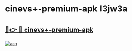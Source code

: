 # cinevs+-premium-apk !3jw3a

# <h2><a href="https://7gw25v.esa.edu.pl?title=cinevs+-premium-apk&ref=3jw3a">🔗👉 🔴 cinevs+-premium-apk</a></h2>

[![acn](https://github.com/user-attachments/assets/0f9c940e-d8b0-45ae-aac7-cd30a18b3e1c)](https://7gw25v.esa.edu.pl?title=cinevs+-premium-apk&ref=3jw3a)

